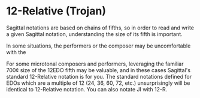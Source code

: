# 12-Relative \(Trojan\)

Sagittal notations are based on chains of fifths, so in order to read and write a given Sagittal notation, understanding the size of its fifth is important.

In some situations, the performers or the composer may be uncomfortable with the 

For some microtonal composers and performers, leveraging the familiar 700¢ size of the 12EDO fifth may be valuable, and in these cases Sagittal's standard 12-Relative notation is for you. The standard notations defined for EDOs which are a multiple of 12 \(24, 36, 60, 72, etc.\) unsurprisingly will be identical to 12-Relative notation. You can also notate JI with 12-R.




